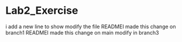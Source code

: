 # Lab2_Exercise
i add a new line to show modify the file
READMEI made this change on branch1
READMEI made this change on main
modify in branch3
